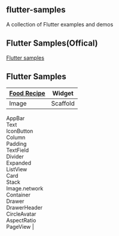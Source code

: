 ## flutter-samples
A collection of Flutter examples and demos

## Flutter Samples(Offical)
[Flutter samples](https://flutter.github.io/samples/#)

## Flutter Samples

| [**Food Recipe**]() | Widget |
| ----- | ---------- |
| Image | Scaffold
AppBar  
Text  
IconButton  
Column  
Padding  
TextField  
Divider  
Expanded  
ListView  
Card  
Stack  
Image.network  
Container  
Drawer  
DrawerHeader  
CircleAvatar  
AspectRatio  
PageView 
|




<!--
reference
https://github.com/diegoveloper/flutter-samples
-->